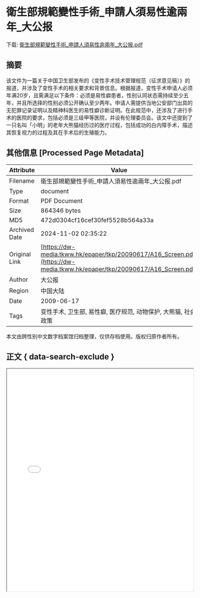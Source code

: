 # 衛生部規範變性手術_申請人須易性逾兩年_大公报

<!-- tcd_download_link -->
下载: <a href="衛生部規範變性手術_申請人須易性逾兩年_大公报.pdf" download>衛生部規範變性手術_申請人須易性逾兩年_大公报.pdf</a>
<!-- tcd_download_link_end -->

## 摘要

<!-- tcd_abstract -->
该文件为一篇关于中国卫生部发布的《变性手术技术管理规范（征求意见稿）》的报道，并涉及了变性手术的相关要求和背景信息。根据报道，变性手术申请人必须年满20岁，且需满足以下条件：必须是易性癖患者，性别认同状态需持续至少五年，并且所选择的性别必须公开确认至少两年。申请人需提供当地公安部门出具的无犯罪记录证明以及精神科医生的易性癖诊断证明。在此规范中，还涉及了进行手术的医院的要求，包括必须是三级甲等医院，并设有伦理委员会。该文中还提到了一只名叫「小明」的老年大熊猫经历过的医疗过程，包括成功的白内障手术，描述其恢复视力的过程及其在手术后的生殖能力。

<!-- tcd_abstract_end -->

## 其他信息 [Processed Page Metadata]

| Attribute       | Value                                  |
|-----------------|----------------------------------------|
| Filename        | 衛生部規範變性手術_申請人須易性逾兩年_大公报.pdf                             |
| Type            | document                                 |
| Format          | PDF Document                               |
| Size            | 864346 bytes                           |
| MD5             | 472d0304cf16cef30fef5528b564a33a                                  |
| Archived Date   | 2024-11-02 02:35:22                             |
| Original Link   | [https://dw-media.tkww.hk/epaper/tkp/20090617/A16_Screen.pdf](https://dw-media.tkww.hk/epaper/tkp/20090617/A16_Screen.pdf)                         |
| Author          | 大公报                               |
| Region          | 中国大陆                               |
| Date            | 2009-06-17                                 |
| Tags            | 变性手术, 卫生部, 易性癖, 医疗规范, 动物保护, 大熊猫, 社会政策                                 |

本文由跨性别中文数字档案馆归档整理，仅供存档使用。版权归原作者所有。


## 正文 { data-search-exclude }

<!-- tcd_main_text -->
<iframe src="../衛生部規範變性手術_申請人須易性逾兩年_大公报.pdf" width="100%" height="600px">
    <p>无法显示PDF，请下载查看。</p>
</iframe>
<!-- tcd_main_text_end -->

